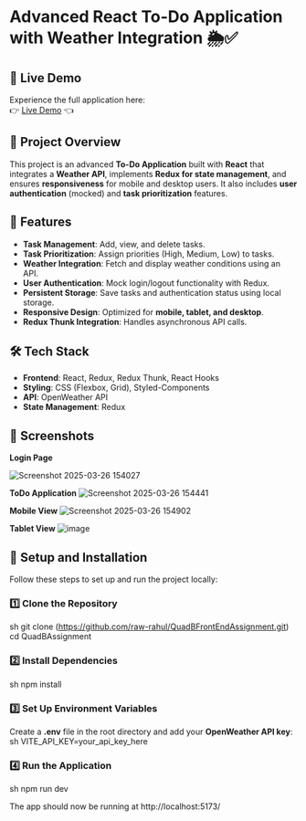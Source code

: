 # Advanced React To-Do Application with Weather Integration 🌦️✅

## 🚀 Live Demo
Experience the full application here:  
👉 [Live Demo](https://quad-b-front-end-assignment.vercel.app/) 👈

## 📌 Project Overview
This project is an advanced **To-Do Application** built with **React** that integrates a **Weather API**, implements **Redux for state management**, and ensures **responsiveness** for mobile and desktop users. It also includes **user authentication** (mocked) and **task prioritization** features.

## 🚀 Features
- **Task Management**: Add, view, and delete tasks.
- **Task Prioritization**: Assign priorities (High, Medium, Low) to tasks.
- **Weather Integration**: Fetch and display weather conditions using an API.
- **User Authentication**: Mock login/logout functionality with Redux.
- **Persistent Storage**: Save tasks and authentication status using local storage.
- **Responsive Design**: Optimized for **mobile, tablet, and desktop**.
- **Redux Thunk Integration**: Handles asynchronous API calls.

## 🛠️ Tech Stack
- **Frontend**: React, Redux, Redux Thunk, React Hooks
- **Styling**: CSS (Flexbox, Grid), Styled-Components
- **API**: OpenWeather API
- **State Management**: Redux

## 📸 Screenshots
**Login Page**

![Screenshot 2025-03-26 154027](https://github.com/user-attachments/assets/38df3b8a-d0a6-40bd-a931-7a185e225e78)

**ToDo Application**
![Screenshot 2025-03-26 154441](https://github.com/user-attachments/assets/9039215b-02e5-4d17-81f1-ff518322b322)

**Mobile View**
![Screenshot 2025-03-26 154902](https://github.com/user-attachments/assets/ca491d12-267f-4855-8925-b85267c6a314)

**Tablet View**
![image](https://github.com/user-attachments/assets/2f81c821-37fb-4575-8a12-8749b948bf5f)




## 🔧 Setup and Installation
Follow these steps to set up and run the project locally:

### 1️⃣ Clone the Repository
sh
 git clone (https://github.com/raw-rahul/QuadBFrontEndAssignment.git)
 cd QuadBAssignment


### 2️⃣ Install Dependencies
sh
 npm install


### 3️⃣ Set Up Environment Variables
Create a **.env** file in the root directory and add your **OpenWeather API key**:
sh
VITE_API_KEY=your_api_key_here


### 4️⃣ Run the Application
sh
 npm run dev

The app should now be running at http://localhost:5173/
